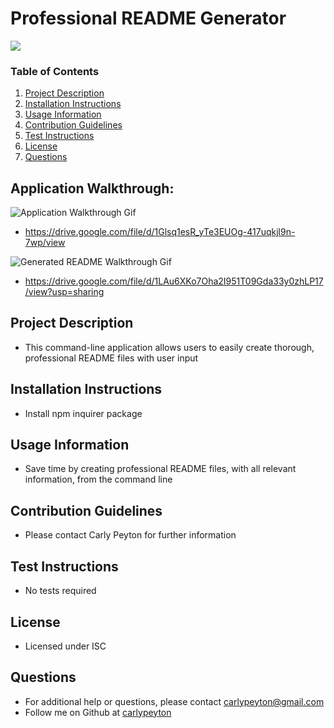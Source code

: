 # Professional README Generator

![](https://img.shields.io/badge/license-ISC%20License-blue?style=flat-square)
  
  ### Table of Contents
  1. [Project Description](#project-description)
  2. [Installation Instructions](#installation-instructions)
  3. [Usage Information](#usage-information)
  4. [Contribution Guidelines](#contribution-guidelines)
  5. [Test Instructions](#test-instructions)
  6. [License](#license)
  7. [Questions](#questions)
  
  ## Application Walkthrough:
  ![Application Walkthrough Gif](Demo.gif)
  * https://drive.google.com/file/d/1Glsq1esR_yTe3EUOg-417uqkjl9n-7wp/view

  ![Generated README Walkthrough Gif](Demo2.gif)
  * https://drive.google.com/file/d/1LAu6XKo7Oha2I951T09Gda33y0zhLP17/view?usp=sharing


  ## Project Description
  * This command-line application allows users to easily create thorough, professional README files with user input
  
  ## Installation Instructions
  * Install npm inquirer package

  ## Usage Information
  * Save time by creating professional README files, with all relevant information, from the command line

  ## Contribution Guidelines
  * Please contact Carly Peyton for further information

  ## Test Instructions
  * No tests required

  ## License
  * Licensed under ISC
  
  ## Questions
  * For additional help or questions, please contact carlypeyton@gmail.com
  * Follow me on Github at [carlypeyton](http://github.com/carlypeyton)
